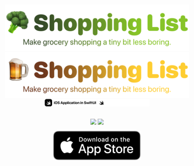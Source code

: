 <div align="center">
   <img width="600" src="https://github.com/WouterWisse/emoji-shopping-list/blob/develop/.github/assets/logo-light@2x.png?raw=true#gh-light-mode-only" alt="Text To Emoji - Logo">
   <img width="600" src="https://github.com/WouterWisse/emoji-shopping-list/blob/develop/.github/assets/logo-dark@2x.png?raw=true#gh-dark-mode-only" alt="Text To Emoji - Logo">
</div>

<div align="center">
   <img height="20" src="https://github.com/WouterWisse/emoji-shopping-list/blob/develop/.github/assets/github-ios-app-logo-light@2x.png?raw=true#gh-light-mode-only" alt="Text To Emoji - Logo">
   <img height="20" src="https://github.com/WouterWisse/emoji-shopping-list/blob/develop/.github/assets/github-ios-app-logo-dark@2x.png?raw=true#gh-dark-mode-only" alt="Text To Emoji - Logo">
</div>

<br />

<p align="center">
   <img src="https://github.com/WouterWisse/text-to-emoji/actions/workflows/main.yml/badge.svg">
   <a href="https://www.twitter.com/wouterwisse" target="_blank">
      <img src="https://img.shields.io/badge/contact%20-@wouterwisse-blue.svg">
   </a>
</p>
<p align="center">
   <img src="Assets/download-appstore.svg" alt="Download on AppStore"> 
</p>
